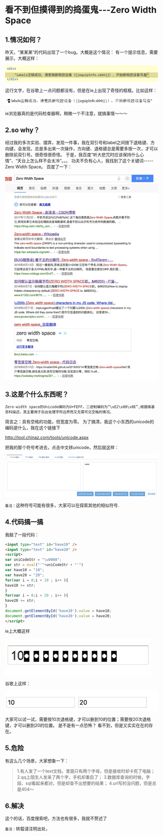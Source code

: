 # 看不到但摸得到的捣蛋鬼---Zero Width Space

## 1.情况如何？
昨天，“某某某”的代码出现了一个bug。大概是这个情况：
有一个提示信息，需要展示，大概这样：

<img src="../image/faker/label.png" >

这行文字，在谷歌上一点问题都没有，但是在ie上出现了奇怪的框框。比如这样：

<img src="../image/faker/labelIE.png" >

ie浏览器真的是代码检查器啊，稍微一个不注意，就搞事情～～～

## 2.so why？

经过我的多次实验、摆弄，发现一件事，我在双引号和label之间按下退格键、方向键，会发现，总是多出来一次操作，方向键、退格键总是需要多按一次，才可以删除前双引号。很奇怪很奇怪。
于是，我百度“听大悲咒时应该保持什么心情”、“天台上怎么样不会太冷”。。。
功夫不负有心人，我找到了这个关键词-----Zero Width Space。
百度了一下： 

<img src="../image/faker/baidu.png" >

## 3.这是个什么东西呢？
```
Zero-width space的Unicode编码为U+FEFF，二进制编码为“\xE2\x80\x8E”,根据维基百科描述，其主要用于后台处理字符边界而又无需可见空格的情况。
```
简言之：具有空格的功能，但宽度为零。
为了搞清，我这个小东西的unicode的编码是什么，我在这个链接下

http://tool.chinaz.com/tools/unicode.aspx

把我的那个符号考进去，点击中文转unicode，然后就这样：

<img src="../image/faker/转换.png" >

`备注：`这种符号可能有很多，大家可以在探索其他的相似符号.

## 4.代码搞一搞
我敲了一段代码：
```html
<input type="text" id="have10" />
<input type="text" id="have20" />
<script>
var uniCodeStr = "\u0008";
var str = eval("'"+uniCodeStr + "'")
var have10 = "10";
var have20 = "20";
for(var i = 0;i < 10 ; i++ ){
have10 += str;
}
for(var i = 0;i < 20 ; i++ ){
have20 += str;
}
document.getElementById('have10').value = have10;
document.getElementById('have20').value = have20;
</script>
```

ie上大概这样

<img src="../image/faker/10IE.png" >

谷歌上这样：

<img src="../image/faker/10google.png" >

大家可以试一试，需要按10次退格键，才可以删到10的位置；需要按20次退格键，才可以删到20的位置。
是不是有一点恐怖？
看不到，但是又实实在在的存在。

## 5.危险
有这么几个场景，大家想象一下：
> 1.有人发了一个text文档，里面只有两个字母，但是接收时却卡死了电脑；
> 2.qq上陌生人发来了两个字，手机却重启了；
> 3.数据库查询的时候，字段、sql看起来都对，但是却查不出想要的结果；
> 4.url写的没问题，但是总是404～

## 6.解决
这个的话，百度搜索吧，方法也有很多，我就不赘述了

`备注：`转载请注明出处，



